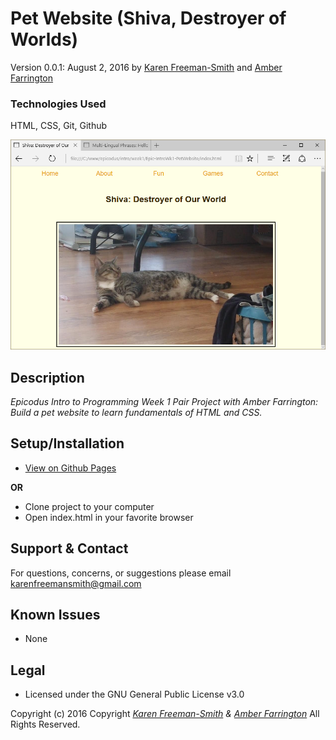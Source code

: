 # Pet Website (Shiva, Destroyer of Worlds)
Version 0.0.1: August 2, 2016
by [Karen Freeman-Smith](https://karenfreemansmith.github.io) and [Amber Farrington](https://github.com/NWShadowDev)

### Technologies Used
HTML, CSS, Git, Github

![screenshot of project running](screenshot.png)

## Description
*Epicodus Intro to Programming Week 1 Pair Project with Amber Farrington: Build a pet website to learn fundamentals of HTML and CSS.*

## Setup/Installation
* [View on Github Pages](https://karenfreemansmith.github.io/Epic-IntroWk1-PetWebsite)

 __OR__
* Clone project to your computer
* Open index.html in your favorite browser

## Support & Contact
For questions, concerns, or suggestions please email karenfreemansmith@gmail.com

## Known Issues
* None

## Legal
* Licensed under the GNU General Public License v3.0

Copyright (c) 2016 Copyright _[Karen Freeman-Smith](https://karenfreemansmith.github.io) & [Amber Farrington](https://github.com/NWShadowDev)_ All Rights Reserved.
